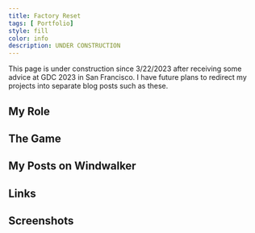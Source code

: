 ```yaml
---
title: Factory Reset
tags: [ Portfolio]
style: fill
color: info
description: UNDER CONSTRUCTION
---
```


This page is under construction since 3/22/2023 after receiving some advice at GDC 2023 in San Francisco. I have future plans to redirect my projects into separate blog posts such as these.

## My Role


## The Game


## My Posts on Windwalker

## Links

## Screenshots


